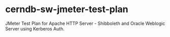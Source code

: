 # cerndb-sw-jmeter-test-plan
JMeter Test Plan for Apache HTTP Server - Shibboleth and Oracle Weblogic Server using Kerberos Auth.

